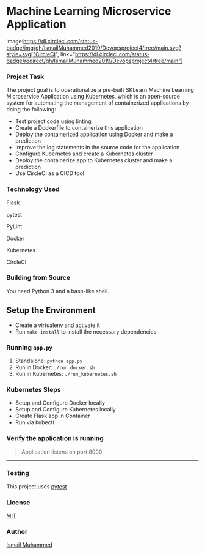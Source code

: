 # Machine Learning Microservice Application
image:https://dl.circleci.com/status-badge/img/gh/IsmailMuhammed2019/Devopsproject4/tree/main.svg?style=svg["CircleCI", link="https://dl.circleci.com/status-badge/redirect/gh/IsmailMuhammed2019/Devopsproject4/tree/main"]

### Project Task

The project goal is to operationalize a pre-built SKLearn Machine Learning Microservice Application using Kubernetes, which is an open-source system for automating the management of containerized applications by doing the following:

- Test project code using linting
- Create a Dockerfile to containerize this application
- Deploy the containerized application using Docker and make a prediction
- Improve the log statements in the source code for the application
- Configure Kubernetes and create a Kubernetes cluster
- Deploy the containerize app to Kubernetes cluster and make a prediction
- Use CircleCI as a CICD tool

### Technology Used

Flask

pytest

PyLint

Docker

Kubernetes

CircleCI

### Building from Source

You need Python 3 and a bash-like shell.

## Setup the Environment

- Create a virtualenv and activate it
- Run `make install` to install the necessary dependencies

### Running `app.py`

1. Standalone: `python app.py`
2. Run in Docker: `./run_docker.sh`
3. Run in Kubernetes: `./run_kubernetes.sh`

### Kubernetes Steps

- Setup and Configure Docker locally
- Setup and Configure Kubernetes locally
- Create Flask app in Container
- Run via kubectl

### Verify the application is running

> Application listens on port 8000

---

### Testing

This project uses [pytest](https://docs.pytest.org/en/latest/)

### License

[MIT](https://opensource.org/licenses/MIT)

### Author

[Ismail Muhammed](https://ismailmuhammed2019.github.io/)
